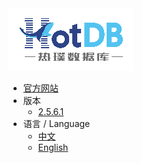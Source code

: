 <a class="navicon" href="https://hotdb.com" target="_blank">
<img src="assets/navicon-colorful.png" alt="hotdb.com"/>
</a>

* [官方网站](https://www.hotdb.com)
* 版本
  * [2.5.6.1](../../zh/2.5.6.1/)
* 语言 / Language
  * [中文](../../zh/2.5.6.1/)
  * [English](../../en/2.5.6.1/)
